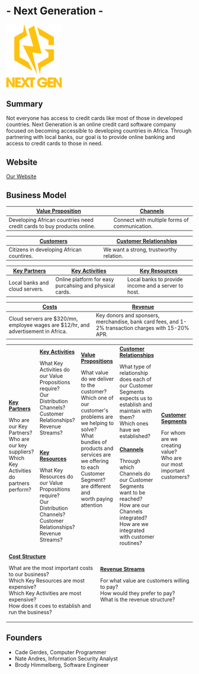 # - Next Generation -
<img src="/images/Logo.png" width="150">

## Summary
Not everyone has access to credit cards like most of those in developed countries. Next Generation is an online credit card software company focused on becoming accessible to developing countries in Africa. Through partnering with local banks, our goal is to provide online banking and access to credit cards to those in need.

## Website
[Our Website](/Website.md)

## Business Model
| [Value Proposition](/T1.md) | [Channels](/T2.md) |
| --- | --- |
Developing African countries need credit cards to buy products online. | Connect with multiple forms of communication.


| [Customers](/T1.md) | [Customer Relationships](/T2.md) |
| --- | --- | 
Citizens in developing African countires. | We want a strong, trustworthy relation.



| [Key Partners](/T4.md) | [Key Activities](/T3.md) | [Key Resources](/T3.md) |
| --- | --- | --- |
Local banks and cloud servers. | Online platform for easy purcahsing and physical cards. | Local banks to provide income and a server to host.


| [Costs](/T5.md) | [Revenue](/T5.md) |
| --- | --- |
Cloud servers are $320/mn, employee wages are $12/hr, and advertisement in Africa. | Key donors and sponsers, merchandise, bank card fees, and 1-2% transaction charges with 15-20% APR.

<table>
  <tr>
    <td rowspan="2">
      <b><a href="Key Partners.md">Key Partners</a></b>
      <p>Who are our Key Partners?<br>
      Who are our key suppliers?<br>
      Which Key Activities do partners perform?</p>
    </td>
    <td>
      <b><a href="Key Activities.md">Key Activities</a></b>
      <p>What Key Activities do our Value Propositions require?<br>
      Our Distribution Channels?<br>
      Customer Relationships?<br>
      Revenue Streams?</p>
    </td>
    <td rowspan="2" colspan="2">
      <b><a href="Value Propositions.md">Value Propositions</a></b>
      <p>What value do we deliver to the customer?<br>
      Which one of our customer's problems are we helping to solve?<br>
      What bundles of products and services are we offering to each Customer Segment?<br>
      are different and <br>
      worth paying <br>
      attention</p>
      <br><br><br><br><br>
    </td>
    <td>
      <b><a href="Customer Relationships.md">Customer Relationships</a></b>
      <p>What type of relationship does each of our Customer Segments expects us to establish and maintain with them?<br>
      Which ones have we established?</p>
    </td>
    <td rowspan="2">
      <b><a href="Customer Segments.md">Customer Segments</a></b>
      <p>For whom are we creating value?<br>
      Who are our most important customers?</p>
    </td>
  </tr>
  <tr>
    <td>
      <b><a href="Key Resources.md">Key Resources</a></b>
      <p>What Key Resources do our Value Propositions require?<br>
      Our Distribution Channels?<br>
        Customer Relationships?<br>
        Revenue Streams?</p>
    </td>
    <td>
      <b><a href="Channels.md">Channels</a></b>
      <p>Through which Channels do our Customer Segments want to be reached?<br>
      How are our Channels integrated?
      How are we integrated with customer routines?</p>
    </td>
  </tr>
  <tr>
    <td colspan="3">
      <b><a href="Financial Plan.md">Cost Structure</a></b>
      <p>What are the most important costs to our business?<br>
      Which Key Resources are most expensive?<br>
      Which Key Activities are most expensive?<br>
      How does it coes to establish and run the business?</p>
    </td>
    <td colspan="3">
      <b><a href="Financial Plan.md">Revenue Streams</a></b>
      <p>For what value are customers willing to pay? <br>
      How would they prefer to pay? <br>
      What is the revenue structure?</p>
    </td>
  </tr>
</table>

## Founders
* Cade Gerdes, Computer Programmer
* Nate Andres, Information Security Analyst
* Brody Himmelberg, Software Engineer
